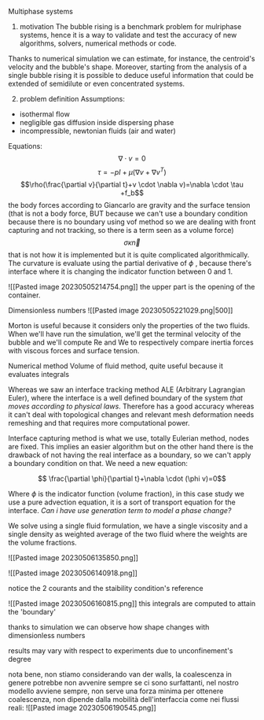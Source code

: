 Multiphase systems
1) motivation
The bubble rising is a benchmark problem for mulriphase systems, hence it is a way to validate and test the accuracy of new algorithms, solvers, numerical methods or code.

Thanks to numerical simulation we can estimate, for instance, the centroid's velocity and the bubble's shape. Moreover, starting from the analysis of a single bubble rising it is possible to deduce useful information that could be extended of semidilute or even concentrated systems.

2) problem definition
Assumptions:
- isothermal flow
- negligible gas diffusion inside dispersing phase
- incompressible, newtonian fluids (air and water)

Equations:
$$ \nabla\cdot v=0$$
$$\tau=-pI+\mu(\nabla v+\nabla v^T)$$
$$\rho(\frac{\partial v}{\partial t}+v \cdot \nabla v)=\nabla \cdot \tau +f_b$$
the body forces according to Giancarlo are gravity and  the surface tension (that is not a body force, BUT because we can't use a boundary condition because there is no boundary using vof method so we are dealing with front capturing and not tracking, so there is a term seen as a volume force) $$ \sigma \kappa \vec{n} $$ that is not how it is implemented but it is quite complicated algorithmically. The curvature is evaluate using the partial derivative of $\phi$ , because there's interface where it is changing the indicator function between 0 and 1.

![[Pasted image 20230505214754.png]]
the upper part is the opening of the container.

Dimensionless numbers
![[Pasted image 20230505221029.png|500]]

Morton is useful because it considers only the properties of the two fluids.
When we'll have run the simulation, we'll get the terminal velocity of the bubble and we'll compute Re and We to respectively compare inertia forces with viscous forces and surface tension.

Numerical method
Volume of fluid method, quite useful because it evaluates integrals

Whereas we saw an interface tracking method ALE (Arbitrary Lagrangian Euler), where the interface is a well defined boundary of the system *that moves according to physical laws*.
Therefore has a good accuracy whereas it can't deal with topological changes and relevant mesh deformation needs remeshing and that requires more computational power.

Interface capturing method is what we use, totally Eulerian method, nodes are fixed. This implies an easier algorithm but on the other hand there is the drawback of not having the real interface as a boundary, so we can't apply a boundary condition on that. We need a new equation: 

$$ \frac{\partial \phi}{\partial t}+\nabla \cdot (\phi v)=0$$

Where $\phi$ is the indicator function (volume fraction), in this case study we use a pure advection equation, it is a sort of transport equation for the interface. *Can i have use generation term to model a phase change?*  

We solve using a single fluid formulation, we have a single viscosity and a single density as weighted average of the two fluid where the weights are the volume fractions.


![[Pasted image 20230506135850.png]]

![[Pasted image 20230506140918.png]]

notice the 2 courants and the staibility condition's reference

![[Pasted image 20230506160815.png]]
this integrals are computed to attain the 'boundary' 

thanks to simulation we can observe how shape changes with dimensionless numbers

results may vary with respect to experiments due to unconfinement's degree


nota bene, non stiamo considerando van der walls, la coalescenza in genere potrebbe non avvenire sempre se ci sono surfattanti, nel nostro modello avviene sempre, non serve una forza minima per ottenere coalescenza, non dipende dalla mobilità dell'interfaccia come nei flussi reali:
![[Pasted image 20230506190545.png]]